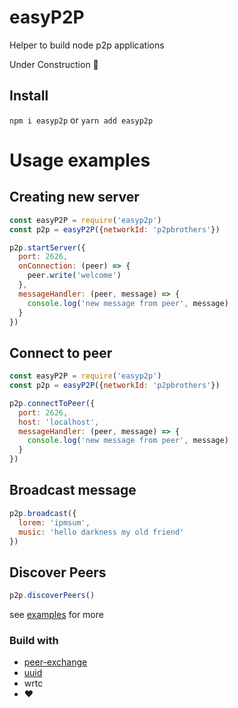 # easyP2P
Helper to build node p2p applications

Under Construction 🎈
## Install
`npm i easyp2p` or `yarn add easyp2p`

# Usage examples

## Creating new server
```javascript
const easyP2P = require('easyp2p')
const p2p = easyP2P({networkId: 'p2pbrothers'})

p2p.startServer({
  port: 2626,
  onConnection: (peer) => {
    peer.write('welcome')
  },
  messageHandler: (peer, message) => {
    console.log('new message from peer', message)
  }
})
```

## Connect to peer
```javascript
const easyP2P = require('easyp2p')
const p2p = easyP2P({networkId: 'p2pbrothers'})

p2p.connectToPeer({
  port: 2626,
  host: 'localhost',
  messageHandler: (peer, message) => {
    console.log('new message from peer', message)
  }
})
```

## Broadcast message
```javascript
p2p.broadcast({
  lorem: 'ipmsum',
  music: 'hello darkness my old friend'
})
```

## Discover Peers
```javascript
p2p.discoverPeers()
```
see [examples](/examples) for more   


### Build with
- [peer-exchange](https://github.com/mappum/peer-exchange)
- [uuid](https://github.com/kelektiv/node-uuid)
- wrtc
- :heart:

